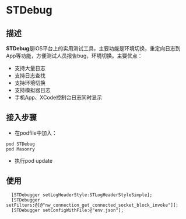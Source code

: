 # STDebug


## 描述
**STDebug**是iOS平台上的实用测试工具，主要功能是环境切换，重定向日志到App等功能，方便测试人员报告bug，环境切换。主要优点：

* 支持大量日志
* 支持日志查找
* 支持环境切换
* 支持模拟器日志
* 手机App、XCode控制台日志同时显示

## 接入步骤
* 在podfile中加入：

```
pod STDebug
pod Masonry
```

* 执行pod update

## 使用

```
  [STDebugger setLogHeaderStyle:STLogHeaderStyleSimple];
  [STDebugger setFilters:@[@"nw_connection_get_connected_socket_block_invoke"]];
  [STDebugger setConfigWithFile:@"env.json"];
```

